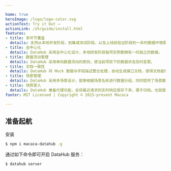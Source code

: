 ```yaml
---

home: true
heroImage: /logo/logo-color.svg
actionText: Try it Out →
actionLink: /zh/guide/install.html
features:
- title: 多环节覆盖
  details: 支持从本地开发阶段，到集成测试阶段，以及上线前验证阶段的一系列数据环境需求。
- title: 去中心化
  details: DataHub 采用去中心化设计，本地研发阶段每项实例都拥有一份独立的数据。
- title: 数据流动管理
  details: DataHub 采用单向数据流动的原则，使当前项目下的数据状态及时变更。
- title: 文档一致性
  details: DataHub 将 Mock 数据与字段描述整合处理，自动生成接口文档，使得文档能够与交互字段随时保持一致。
- title: 场景管理
  details: DataHub 采用多场景设计，能够根据场景名称进行数据分组，同时提供了场景数据的增、删、改，可以通过 DataHub 的面板界面进行操作。
- title: 快照录入
  details: DataHub 兼备代理功能，会将最近请求的实时响应保存下来，便于归档。也就是说你可以通过已归档的快照随时复现当时的场景。
footer: MIT Licensed | Copyright © 2015-present Macaca

---
```


## 准备起航

安装

```bash
$ npm i macaca-datahub -g
```

通过如下命令即可开启 DataHub 服务：

```bash
$ datahub server
```

